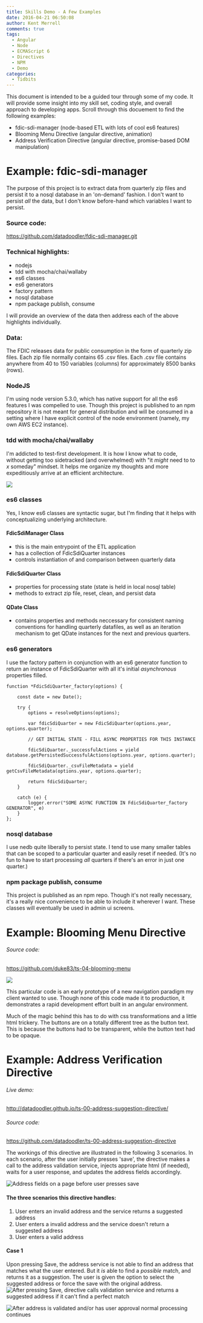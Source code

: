 ```yaml
---
title: Skills Demo - A Few Examples
date: 2016-04-21 06:50:08
author: Kent Merrell
comments: true
tags: 
  - Angular
  - Node
  - ECMAScript 6
  - Directives
  - NPM
  - Demo
categories: 
  - Tidbits
---
```



This document is intended to be a guided tour through some of my code. It will provide some insight into my skill set, coding style, and overall approach to developing apps. Scroll through this docuement to find the following examples:
- fdic-sdi-manager (node-based ETL with lots of cool es6 features)
- Blooming Menu Directive (angular directive, animation)
- Address Verification Directive (angular directive, promise-based DOM manipulation)

<!-- More -->

# Example: fdic-sdi-manager
The purpose of this project is to extract data from quarterly zip files and persist it to a nosql database in an 'on-demand' fashion. I don't want to persist *all* the data, but I don't know before-hand which variables I want to persist. 

### Source code:
https://github.com/datadoodler/fdic-sdi-manager.git 

### Technical highlights:
- nodejs
- tdd with mocha/chai/wallaby
- es6 classes
- es6 generators
- factory pattern
- nosql database
- npm package publish, consume

I will provide an overview of the data then address each of the above highlights individually.

### Data:
The FDIC releases data for public consumption in the form of quarterly zip files. Each zip file normally contains 65 .csv files. Each .csv file contains anywhere from 40 to 150 variables (columns) for approximately 8500 banks (rows).

### NodeJS
I'm using node version 5.3.0, which has native support for all the es6 features I was compelled to use. Though this project is published to an npm repository it is not meant for general distribution and will be  consumed in a setting where I have explicit control of the node environment (namely, my own AWS EC2 instance).
### tdd with mocha/chai/wallaby
I'm addicted to test-first development. It is how I know what to code, without getting too sidetracked (and overwhelmed) with "it *might* need to to *x* someday" mindset. It helps me organize my thoughts and more expeditiously arrive at an efficient architecture.

![](/blog/static/TDD-Fdic.png )
### es6 classes
Yes, I know es6 classes are syntactic sugar, but I'm finding that it helps with conceptualizing underlying architecture.
#### FdicSdiManager Class 
- this is the main entrypoint of the ETL application
- has a collection of FdicSdiQuarter instances
- controls instantiation of and comparison between quarterly data


#### FdicSdiQuarter Class
- properties for processing state (state is held in local nosql table)
- methods to extract zip file, reset, clean, and persist data

#### QDate Class
- contains properties and methods neccessary for consistent naming conventions for handling quarterly datafiles, as well as an iteration mechanism to get QDate instances for the  next and previous quarters.

### es6 generators

I use the factory pattern in conjunction with an es6 generator function to return an instance of FdicSdiQuarter with all it's initial *asynchronous* properties filled. 

```
function *FdicSdiQuarter_factory(options) {
    
    const date = new Date();
    
    try {
        options = resolveOptions(options);

        var fdicSdiQuarter = new FdicSdiQuarter(options.year, options.quarter);

        // GET INITIAL STATE - FILL ASYNC PROPERTIES FOR THIS INSTANCE

        fdicSdiQuarter._successfulActions = yield database.getPersistedSuccessfulActions(options.year, options.quarter);

        fdicSdiQuarter._csvFileMetadata = yield getCsvFileMetadata(options.year, options.quarter);

        return fdicSdiQuarter;
    }

    catch (e) {
        logger.error("SOME ASYNC FUNCTION IN FdicSdiQuarter_factory GENERATOR", e)
    }
};
```


### nosql database
I use nedb quite liberally to persist state. I tend to use many smaller tables that can  be scoped to a particular quarter and easily reset if needed. (It's no fun to have to start processing *all* quarters if there's an error in just one quarter.)



### npm package publish, consume
This project is published as an npm repo. Though it's not really necessary, it's a really nice convenience to be able to include it wherever I want. These classes will eventually be used in admin ui screens. 



# Example: Blooming Menu Directive
###### Source code:
https://github.com/duke83/ts-04-blooming-menu


![](/blog/static/bloomingMenu2.gif )

This particular code is an early prototype of a new navigation paradigm my client wanted to use. Though none of this code made it to production, it demonstrates a rapid development effort built in an angular environment.

Much of the magic behind this has to do with css transformations and a little html trickery. The buttons are on a totally different tree as the button text. This is because the buttons had to be transparent, while the button text had to be opaque.



# Example: Address Verification Directive

###### Live demo:
http://datadoodler.github.io/ts-00-address-suggestion-directive/

###### Source code:
https://github.com/datadoodler/ts-00-address-suggestion-directive


The workings of this directive are illustrated in the following 3 scenarios. In each scenario, after the user initially presses 'save', the directive makes a call to the address validation service, injects appropriate html (if needed), waits for a user response, and updates the address fields accordingly.

 ![Address fields on a page before user presses save](/blog/static/address-validation-directive-1.png )

#### The three scenarios this directive handles:
1. User enters an invalid address and the service returns a suggested address
2. User enters a invalid address and the service doesn't return a suggested address
3. User enters a valid address

#### Case 1
Upon pressing Save, the address service is not able to find an address that matches what the user entered. But it <em>is</em> able to find a <em>possible</em> match, and returns it as a suggestion. The user is given the option to select the suggested address or force the save with the original address.
![After pressing Save, directive calls validation service and returns a suggested address if it can't find a perfect match](/blog/static/address-validation-directive-2.png )
 
 
![After address is validated and/or has user approval normal processing continues](/blog/static/address-validation-directive-3.png )


